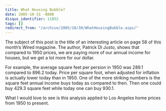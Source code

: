 ```yaml
---
title: What Housing Bubble?
date: 2005-10-31 -0800
disqus_identifier: 11052
tags: []
redirect_from: "/archive/2005/10/30/WhatHousingBubble.aspx/"
---
```


The subject of this post is the title of an interesting article on page
58 of this month’s Wired magazine. The author, Patrick Di Justo, shows
that compared to 1950 prices, we are paying more of our annual income
for houses, but we get a lot more for our dollar.

For example, the average square feet per persion in 1950 was 289.1
compared to 896.2 today. Price per square foot, when adjusted for
inflation is actually lower today than in 1950. One of the more striking
numbers is the square feet annual income buys today as compared to then.
Then one could buy 429.3 square feet while today one can buy 930.1.

What I would love to see is this analysis applied to Los Angeles home
prices from 1950 to present.

